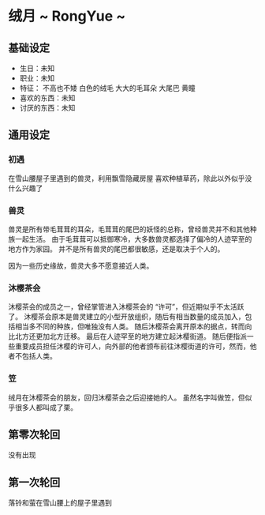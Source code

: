 # 绒月 ~ RongYue ~

## 基础设定

* 生日：未知
* 职业：未知
* 特征：
  不高也不矮
  白色的绒毛
  大大的毛耳朵
  大尾巴
  黄瞳
* 喜欢的东西：未知
* 讨厌的东西：未知

## 通用设定

### 初遇

在雪山腰屋子里遇到的兽灵，利用飘雪隐藏房屋
喜欢种植草药，除此以外似乎没什么兴趣了

### 兽灵

兽灵是所有带毛茸茸的耳朵，毛茸茸的尾巴的妖怪的总称，曾经兽灵并不和其他种族一起生活。
由于毛茸茸可以抵御寒冷，大多数兽灵都选择了偏冷的人迹罕至的地方作为家园。
并不是所有兽灵的尾巴都很敏感，还是取决于个人的。

因为一些历史缘故，兽灵大多不愿意接近人类。

### 沐樱茶会

沐樱茶会的成员之一，曾经掌管进入沐樱茶会的 “许可”，但近期似乎不太活跃了。
沐樱茶会原本是兽灵建立的小型开放组织，随后有相当数量的成员加入，包括相当多不同的种族，但唯独没有人类。
随后沐樱茶会离开原本的据点，转而向比北方还更加北方迁移。
最后在人迹罕至的地方建立起沐樱街道。
随后便指派一些重要成员担任沐樱的许可人，向外部的他者颁布前往沐樱街道的许可，然而，他者不包括人类。

### 笠

绒月在沐樱茶会的朋友，回归沐樱茶会之后迎接她的人。
虽然名字叫做笠，但似乎很多人都叫成了栗。

## 第零次轮回

没有出现

## 第一次轮回

落铃和萤在雪山腰上的屋子里遇到